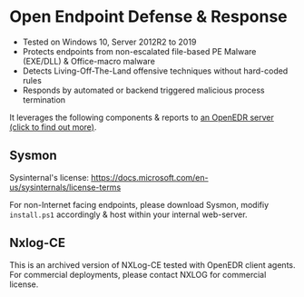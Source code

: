 # Open Endpoint Defense & Response

* Tested on Windows 10, Server 2012R2 to 2019
* Protects endpoints from non-escalated file-based PE Malware (EXE/DLL) & Office-macro malware
* Detects Living-Off-The-Land offensive techniques without hard-coded rules
* Responds by automated or backend triggered malicious process termination 

It leverages the following components & reports to [an OpenEDR server (click to find out more)](https://github.com/jymcheong/OpenEDR).

## Sysmon
Sysinternal's license: https://docs.microsoft.com/en-us/sysinternals/license-terms

For non-Internet facing endpoints, please download Sysmon, modifiy `install.ps1` accordingly & host within your internal web-server.

## Nxlog-CE 
This is an archived version of NXLog-CE tested with OpenEDR client agents. For commercial deployments, please contact NXLOG for commercial license. 

